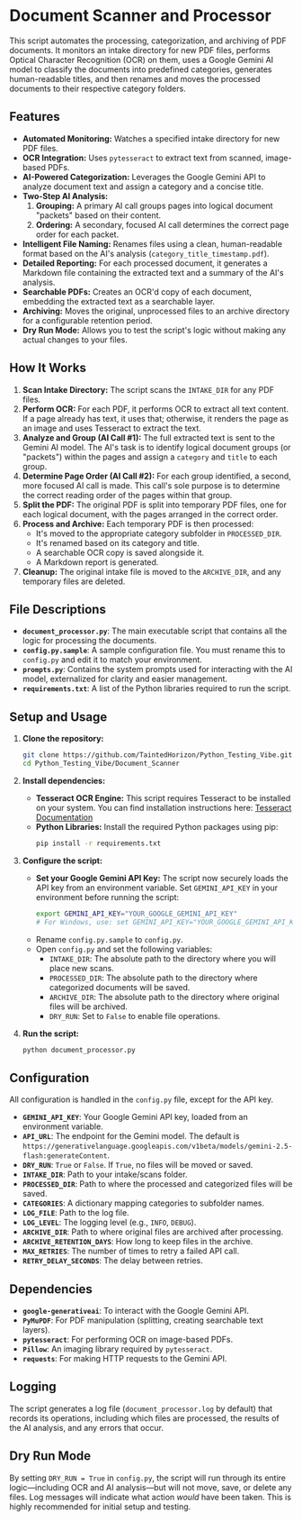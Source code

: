 # Document Scanner and Processor

This script automates the processing, categorization, and archiving of PDF documents. It monitors an intake directory for new PDF files, performs Optical Character Recognition (OCR) on them, uses a Google Gemini AI model to classify the documents into predefined categories, generates human-readable titles, and then renames and moves the processed documents to their respective category folders.

## Features

*   **Automated Monitoring:** Watches a specified intake directory for new PDF files.
*   **OCR Integration:** Uses `pytesseract` to extract text from scanned, image-based PDFs.
*   **AI-Powered Categorization:** Leverages the Google Gemini API to analyze document text and assign a category and a concise title.
*   **Two-Step AI Analysis:**
    1.  **Grouping:** A primary AI call groups pages into logical document "packets" based on their content.
    2.  **Ordering:** A secondary, focused AI call determines the correct page order for each packet.
*   **Intelligent File Naming:** Renames files using a clean, human-readable format based on the AI's analysis (`category_title_timestamp.pdf`).
*   **Detailed Reporting:** For each processed document, it generates a Markdown file containing the extracted text and a summary of the AI's analysis.
*   **Searchable PDFs:** Creates an OCR'd copy of each document, embedding the extracted text as a searchable layer.
*   **Archiving:** Moves the original, unprocessed files to an archive directory for a configurable retention period.
*   **Dry Run Mode:** Allows you to test the script's logic without making any actual changes to your files.

## How It Works

1.  **Scan Intake Directory:** The script scans the `INTAKE_DIR` for any PDF files.
2.  **Perform OCR:** For each PDF, it performs OCR to extract all text content. If a page already has text, it uses that; otherwise, it renders the page as an image and uses Tesseract to extract the text.
3.  **Analyze and Group (AI Call #1):** The full extracted text is sent to the Gemini AI model. The AI's task is to identify logical document groups (or "packets") within the pages and assign a `category` and `title` to each group.
4.  **Determine Page Order (AI Call #2):** For each group identified, a second, more focused AI call is made. This call's sole purpose is to determine the correct reading order of the pages within that group.
5.  **Split the PDF:** The original PDF is split into temporary PDF files, one for each logical document, with the pages arranged in the correct order.
6.  **Process and Archive:** Each temporary PDF is then processed:
    *   It's moved to the appropriate category subfolder in `PROCESSED_DIR`.
    *   It's renamed based on its category and title.
    *   A searchable OCR copy is saved alongside it.
    *   A Markdown report is generated.
7.  **Cleanup:** The original intake file is moved to the `ARCHIVE_DIR`, and any temporary files are deleted.

## File Descriptions

*   **`document_processor.py`**: The main executable script that contains all the logic for processing the documents.
*   **`config.py.sample`**: A sample configuration file. You must rename this to `config.py` and edit it to match your environment.
*   **`prompts.py`**: Contains the system prompts used for interacting with the AI model, externalized for clarity and easier management.
*   **`requirements.txt`**: A list of the Python libraries required to run the script.

## Setup and Usage

1.  **Clone the repository:**
    ```bash
    git clone https://github.com/TaintedHorizon/Python_Testing_Vibe.git
    cd Python_Testing_Vibe/Document_Scanner
    ```

2.  **Install dependencies:**
    *   **Tesseract OCR Engine:** This script requires Tesseract to be installed on your system. You can find installation instructions here: [Tesseract Documentation](https://tesseract-ocr.github.io/tessdoc/Installation.html)
    *   **Python Libraries:** Install the required Python packages using pip:
        ```bash
        pip install -r requirements.txt
        ```

3.  **Configure the script:**
    *   **Set your Google Gemini API Key:** The script now securely loads the API key from an environment variable. Set `GEMINI_API_KEY` in your environment before running the script:
        ```bash
        export GEMINI_API_KEY="YOUR_GOOGLE_GEMINI_API_KEY"
        # For Windows, use: set GEMINI_API_KEY="YOUR_GOOGLE_GEMINI_API_KEY"
        ```
    *   Rename `config.py.sample` to `config.py`.
    *   Open `config.py` and set the following variables:
        *   `INTAKE_DIR`: The absolute path to the directory where you will place new scans.
        *   `PROCESSED_DIR`: The absolute path to the directory where categorized documents will be saved.
        *   `ARCHIVE_DIR`: The absolute path to the directory where original files will be archived.
        *   `DRY_RUN`: Set to `False` to enable file operations.

4.  **Run the script:**
    ```bash
    python document_processor.py
    ```

## Configuration

All configuration is handled in the `config.py` file, except for the API key.

*   **`GEMINI_API_KEY`**: Your Google Gemini API key, loaded from an environment variable.
*   **`API_URL`**: The endpoint for the Gemini model. The default is `https://generativelanguage.googleapis.com/v1beta/models/gemini-2.5-flash:generateContent`.
*   **`DRY_RUN`**: `True` or `False`. If `True`, no files will be moved or saved.
*   **`INTAKE_DIR`**: Path to your intake/scans folder.
*   **`PROCESSED_DIR`**: Path to where the processed and categorized files will be saved.
*   **`CATEGORIES`**: A dictionary mapping categories to subfolder names.
*   **`LOG_FILE`**: Path to the log file.
*   **`LOG_LEVEL`**: The logging level (e.g., `INFO`, `DEBUG`).
*   **`ARCHIVE_DIR`**: Path to where original files are archived after processing.
*   **`ARCHIVE_RETENTION_DAYS`**: How long to keep files in the archive.
*   **`MAX_RETRIES`**: The number of times to retry a failed API call.
*   **`RETRY_DELAY_SECONDS`**: The delay between retries.

## Dependencies

*   **`google-generativeai`**: To interact with the Google Gemini API.
*   **`PyMuPDF`**: For PDF manipulation (splitting, creating searchable text layers).
*   **`pytesseract`**: For performing OCR on image-based PDFs.
*   **`Pillow`**: An imaging library required by `pytesseract`.
*   **`requests`**: For making HTTP requests to the Gemini API.

## Logging

The script generates a log file (`document_processor.log` by default) that records its operations, including which files are processed, the results of the AI analysis, and any errors that occur.

## Dry Run Mode

By setting `DRY_RUN = True` in `config.py`, the script will run through its entire logic—including OCR and AI analysis—but will not move, save, or delete any files. Log messages will indicate what action *would* have been taken. This is highly recommended for initial setup and testing.